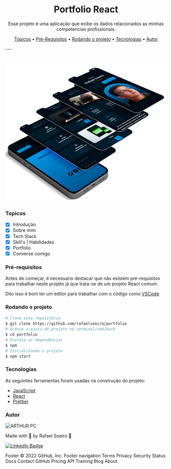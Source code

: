 <h1 align="center"> Portfolio React </h1>

<p align="center">Esse projeto é uma aplicação que exibe os dados relacionados as minhas competencias profissionais.</p>

<p align="center">
 <a href="#features">Tópicos</a> •
 <a href="#pré-requisitos">Pré-Requisitos</a> •
 <a href="#rodando-o-mobile">Rodando o projeto</a> •
 <a href="#tecnologias">Tecnologias</a> •
 <a href="#autor">Autor</a>
</p>
---

<br>

<h1 align="center">
  <img alt="Portfolio" title="Portfolio" src="src\github\001mokup-mobile-portfolio.png" height="425" />
</h1>

### Topicos

-   [x] Introdução
-   [x] Sobre mim
-   [x] Tech Stack
-   [x] Skill's | Habilidades
-   [x] Portfolio
-   [x] Converse comigo

### Pré-requisitos

Antes de começar, é necessario destacar que não existem pré-requisitos para trabalhar neste projeto já que trata-se de um projeto React comum.

Dito isso é bom ter um editor para trabalhar com o código como [VSCode](https://code.visualstudio.com/)

### Rodando o projeto

```bash
# Clone este repositório
$ git clone https://github.com/rafaelsoeiro/portfolio
# Acesse a pasta do projeto no terminal/cmd/bash
$ cd portfolio
# Instale as dependências
$ npm
# Inicializando o projeto
$ npm start
```

### Tecnologias

As seguintes ferramentas foram usadas na construção do projeto:

-   [JavaScript](https://developer.mozilla.org/pt-BR/docs/Web/JavaScript)
-   [React](https://pt-br.reactjs.org/)
-   [Prettier](https://prettier.io/)

### Autor

<img alt="ARTHUR PC" title="ARTHUR PC" src="https://avatars.githubusercontent.com/u/103294767?v=4" height="100" width="100" />

Made with 💜 by Rafael Soeiro 👋

[![LinkedIn Badge](https://img.shields.io/badge/-Rafael_Soeiro-blue?style=flat-square&logo=Linkedin&logoColor=white&link=https://www.linkedin.com/in/arthurpc03/)](https://www.linkedin.com/in/rafael-soeiro/)

Footer
© 2022 GitHub, Inc.
Footer navigation
Terms
Privacy
Security
Status
Docs
Contact GitHub
Pricing
API
Training
Blog
About
